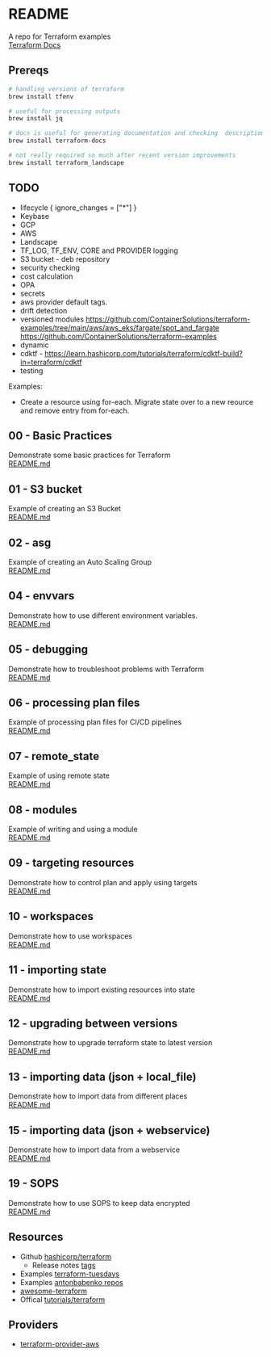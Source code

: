 # README

A repo for Terraform examples  
[Terraform Docs](https://www.terraform.io/)  

## Prereqs

```sh
# handling versions of terraform
brew install tfenv

# useful for processing outputs
brew install jq

# docs is useful for generating documentation and checking  descriptions have been added
brew install terraform-docs

# not really required so much after recent version improvements  
brew install terraform_landscape 
```

## TODO

* lifecycle {
    ignore_changes = ["*"]
  }
* Keybase
* GCP
* AWS
* Landscape
* TF_LOG, TF_ENV, CORE and PROVIDER logging
* S3 bucket - deb repository
* security checking
* cost calculation
* OPA
* secrets
* aws provider default tags.
* drift detection
* versioned modules
https://github.com/ContainerSolutions/terraform-examples/tree/main/aws/aws_eks/fargate/spot_and_fargate
https://github.com/ContainerSolutions/terraform-examples
* dynamic
* cdktf - https://learn.hashicorp.com/tutorials/terraform/cdktf-build?in=terraform/cdktf
* testing

Examples:

* Create a resource using for-each.  Migrate state over to a new reource and remove entry from for-each.

## 00 - Basic Practices

Demonstrate some basic practices for Terraform  
[README.md](00_basic_practices/README.md)  

## 01 - S3 bucket

Example of creating an S3 Bucket  
[README.md](01_s3_bucket/README.md)  

## 02 - asg

Example of creating an Auto Scaling Group  
[README.md](02_asg/README.md)  

## 04 - envvars

Demonstrate how to use different environment variables.  
[README.md](04_envvars/README.md)  

## 05 - debugging

Demonstrate how to troubleshoot problems with Terraform  
[README.md](05_debuggign/README.md)  

## 06 - processing plan files

Example of processing plan files for CI/CD pipelines  
[README.md](06_processing_plan_files/README.md)  

## 07 - remote_state

Example of using remote state  
[README.md](07_remote_state/README.md)  

## 08 - modules

Example of writing and using a module  
[README.md](08_modules/README.md)  

## 09 - targeting resources  

Demonstrate how to control plan and apply using targets  
[README.md](09_targeting_resources/README.md)  

## 10 - workspaces

Demonstrate how to use workspaces  
[README.md](10_workspaces/README.md)  

## 11 - importing state

Demonstrate how to import existing resources into state  
[README.md](11_importing_state/README.md)  

## 12 - upgrading between versions

Demonstrate how to upgrade terraform state to latest version  
[README.md](12_upgrading/README.md)  

## 13 - importing data (json + local_file)

Demonstrate how to import data from different places  
[README.md](13_importing_data/README.md)  

## 15 - importing data (json + webservice)

Demonstrate how to import data from a webservice  
[README.md](15_importing_webservice/README.md)  

## 19 - SOPS

Demonstrate how to use SOPS to keep data encrypted  
[README.md](19_sops/README.md)  

## Resources

* Github [hashicorp/terraform](https://github.com/hashicorp/terraform)  
  * Release notes [tags](https://github.com/hashicorp/terraform/tags)  
* Examples [terraform-tuesdays](https://github.com/ned1313/terraform-tuesdays)  
* Examples [antonbabenko repos](https://github.com/antonbabenko?tab=repositories)  
* [awesome-terraform](https://github.com/antonbabenko/awesome-terraform)  
* Offical [tutorials/terraform](https://learn.hashicorp.com/tutorials/terraform)  

## Providers

* [terraform-provider-aws](https://github.com/hashicorp/terraform-provider-aws)  

